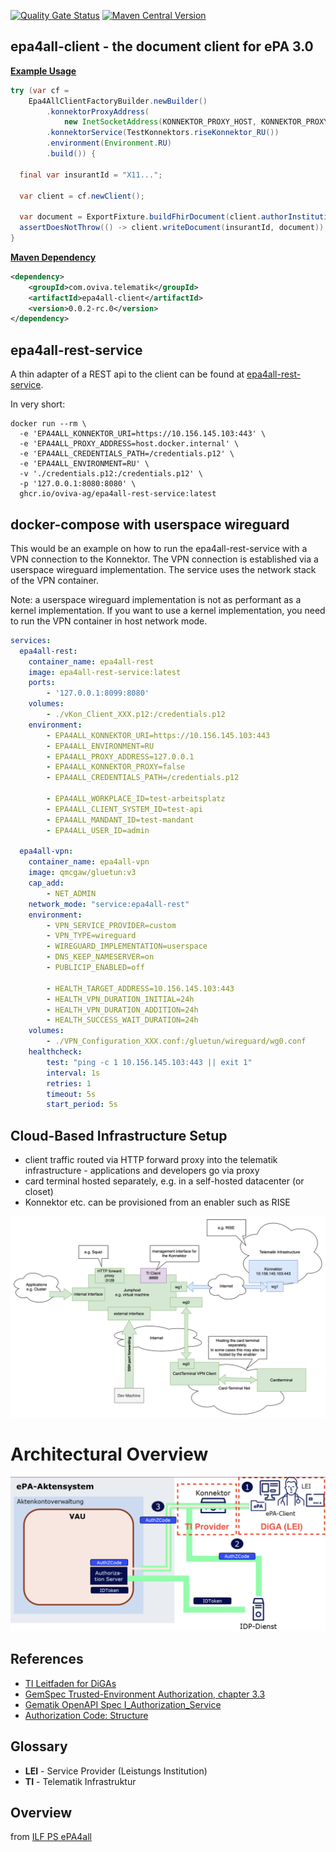 [![Quality Gate Status](https://sonarcloud.io/api/project_badges/measure?project=oviva-ag_epa4all-client&metric=alert_status&token=4959774e1684547503bc8fb9d3d0a47a250cd7ad)](https://sonarcloud.io/summary/new_code?id=oviva-ag_epa4all-client)
[![Maven Central Version](https://img.shields.io/maven-central/v/com.oviva.telematik/epa4all-client)](https://central.sonatype.com/artifact/com.oviva.telematik/epa4all-client)

## epa4all-client - the document client for ePA 3.0
__[Example Usage](https://github.com/oviva-ag/epa4all-client/blob/main/epa4all-client/src/test/java/com/oviva/telematik/epa4all/client/internal/E2eEpa4AllClientImplTest.java#L26-L46)__

```java
try (var cf =
    Epa4AllClientFactoryBuilder.newBuilder()
        .konnektorProxyAddress(
            new InetSocketAddress(KONNEKTOR_PROXY_HOST, KONNEKTOR_PROXY_PORT))
        .konnektorService(TestKonnektors.riseKonnektor_RU())
        .environment(Environment.RU)
        .build()) {

  final var insurantId = "X11...";

  var client = cf.newClient();

  var document = ExportFixture.buildFhirDocument(client.authorInstitution(), insurantId);
  assertDoesNotThrow(() -> client.writeDocument(insurantId, document));
}
```

__[Maven Dependency](https://central.sonatype.com/artifact/com.oviva.telematik/epa4all-client)__

```xml
<dependency>
    <groupId>com.oviva.telematik</groupId>
    <artifactId>epa4all-client</artifactId>
    <version>0.0.2-rc.0</version>
</dependency>
```

## epa4all-rest-service

A thin adapter of a REST api to the client can be found at [epa4all-rest-service](./epa4all-rest-service).

In very short:
```shell
docker run --rm \
  -e 'EPA4ALL_KONNEKTOR_URI=https://10.156.145.103:443' \
  -e 'EPA4ALL_PROXY_ADDRESS=host.docker.internal' \
  -e 'EPA4ALL_CREDENTIALS_PATH=/credentials.p12' \
  -e 'EPA4ALL_ENVIRONMENT=RU' \
  -v './credentials.p12:/credentials.p12' \
  -p '127.0.0.1:8080:8080' \
  ghcr.io/oviva-ag/epa4all-rest-service:latest
```

## docker-compose with userspace wireguard
This would be an example on how to run the epa4all-rest-service with a VPN connection to the Konnektor. The VPN connection is established via a userspace wireguard implementation. The service uses the network stack of the VPN container.

Note: a userspace wireguard implementation is not as performant as a kernel implementation. If you want to use a kernel implementation, you need to run the VPN container in host network mode.
```yaml
services:
  epa4all-rest:
    container_name: epa4all-rest
    image: epa4all-rest-service:latest
    ports:
        - '127.0.0.1:8099:8080'
    volumes:
        - ./vKon_Client_XXX.p12:/credentials.p12
    environment:
        - EPA4ALL_KONNEKTOR_URI=https://10.156.145.103:443
        - EPA4ALL_ENVIRONMENT=RU
        - EPA4ALL_PROXY_ADDRESS=127.0.0.1
        - EPA4ALL_KONNEKTOR_PROXY=false
        - EPA4ALL_CREDENTIALS_PATH=/credentials.p12

        - EPA4ALL_WORKPLACE_ID=test-arbeitsplatz
        - EPA4ALL_CLIENT_SYSTEM_ID=test-api
        - EPA4ALL_MANDANT_ID=test-mandant
        - EPA4ALL_USER_ID=admin

  epa4all-vpn:
    container_name: epa4all-vpn
    image: qmcgaw/gluetun:v3
    cap_add:
        - NET_ADMIN
    network_mode: "service:epa4all-rest"
    environment:
        - VPN_SERVICE_PROVIDER=custom
        - VPN_TYPE=wireguard
        - WIREGUARD_IMPLEMENTATION=userspace
        - DNS_KEEP_NAMESERVER=on
        - PUBLICIP_ENABLED=off

        - HEALTH_TARGET_ADDRESS=10.156.145.103:443
        - HEALTH_VPN_DURATION_INITIAL=24h
        - HEALTH_VPN_DURATION_ADDITION=24h
        - HEALTH_SUCCESS_WAIT_DURATION=24h
    volumes:
        - ./VPN_Configuration_XXX.conf:/gluetun/wireguard/wg0.conf
    healthcheck:
        test: "ping -c 1 10.156.145.103:443 || exit 1"
        interval: 1s
        retries: 1
        timeout: 5s
        start_period: 5s
```

## Cloud-Based Infrastructure Setup

- client traffic routed via HTTP forward proxy into the telematik infrastructure - applications and developers go via
  proxy
- card terminal hosted separately, e.g. in a self-hosted datacenter (or closet)
- Konnektor etc. can be provisioned from an enabler such as RISE

![](./docs/epa4all-setup.svg)

# Architectural Overview

![](./docs/ePA_3_0_overview.png)

## References

- [TI Leitfaden for DiGAs](https://wiki.gematik.de/pages/viewpage.action?pageId=512716463)
- [GemSpec Trusted-Environment Authorization, chapter 3.3](https://gemspec.gematik.de/docs/gemILF/gemILF_PS_ePA/gemILF_PS_ePA_V3.2.3/#3.3)
- [Gematik OpenAPI Spec I_Authorization_Service](https://github.com/gematik/ePA-Basic/blob/ePA-3.0.3/src/openapi/I_Authorization_Service.yaml)
- [Authorization Code: Structure](https://gemspec.gematik.de/docs/gemSpec/gemSpec_IDP_Dienst/gemSpec_IDP_Dienst_V1.7.0/#7.3)

## Glossary

- **LEI** - Service Provider (Leistungs Institution)
- **TI** - Telematik Infrastruktur

## Overview

from [ILF PS ePA4all](https://gemspec.gematik.de/docs/gemILF/gemILF_PS_ePA/gemILF_PS_ePA_V3.2.3/#3.3.2)
